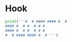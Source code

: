 # Hook

```python
print('''#  # #### #### #  #
#### #  # #  # # #
#### #  # #  # # #
#  # #### #### #  # ''')
```
